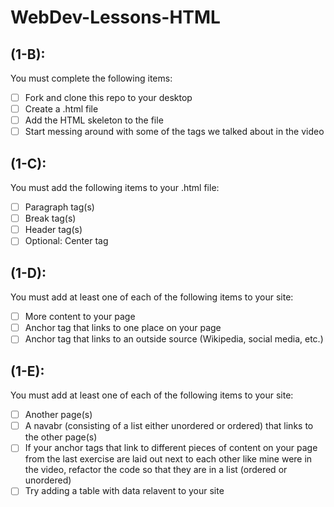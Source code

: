 # WebDev-Lessons-HTML
## (1-B):
You must complete the following items:
- [ ] Fork and clone this repo to your desktop
- [ ] Create a .html file
- [ ] Add the HTML skeleton to the file
- [ ] Start messing around with some of the tags we talked about in the video

## (1-C):
You must add the following items to your .html file:
- [ ] Paragraph tag(s)
- [ ] Break tag(s)
- [ ] Header tag(s)
- [ ] Optional: Center tag

## (1-D):
You must add at least one of each of the following items to your site:
- [ ] More content to your page
- [ ] Anchor tag that links to one place on your page
- [ ] Anchor tag that links to an outside source (Wikipedia, social media, etc.)

## (1-E): 
You must add at least one of each of the following items to your site:
-[ ] Another page(s)
-[ ] A navabr (consisting of a list either unordered or ordered) that links to the other page(s)
-[ ] If your anchor tags that link to different pieces of content on your page from the last exercise are laid out next to each other like mine were in the video, refactor the code so that they are in a list (ordered or unordered)
-[ ] Try adding a table with data relavent to your site

